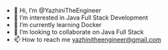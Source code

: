 - 👋 Hi, I’m @YazhiniTheEngineer
- 👀 I’m interested in Java Full Stack Development
- 🌱 I’m currently learning Docker
- 💞️ I’m looking to collaborate on Java Full Stack 
- 📫 How to reach me yazhinitheengineer@gmail.com

<!---
YazhiniTheEngineer/YazhiniTheEngineer is a ✨ special ✨ repository because its `README.md` (this file) appears on your GitHub profile.
You can click the Preview link to take a look at your changes.
--->

